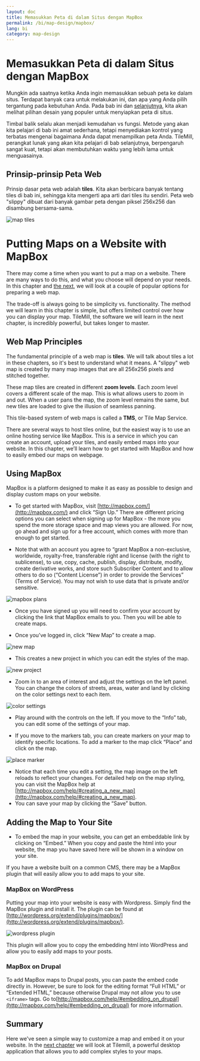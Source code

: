 ```yaml
---
layout: doc
title: Memasukkan Peta di dalam Situs dengan MapBox 
permalink: /bi/map-design/mapbox/
lang: bi
category: map-design
---
```


Memasukkan Peta di dalam Situs dengan MapBox
============================================
Mungkin ada saatnya ketika Anda ingin memasukkan sebuah peta ke dalam situs.
Terdapat banyak cara untuk melakukan ini, dan apa yang Anda pilih tergantung
pada kebutuhan Anda. Pada bab ini dan [selanjutnya](/en/map-design/tilemill),
kita akan melihat pilihan desain yang populer untuk menyiapkan peta di situs.

Timbal balik selalu akan menjadi kemudahan vs fungsi. Metode yang akan kita 
pelajari di bab ini amat sederhana, tetapi menyediakan kontrol yang terbatas
mengenai bagaimana Anda dapat menampilkan peta Anda. TileMill, perangkat lunak
yang akan kita pelajari di bab selanjutnya, berpengaruh sangat kuat, tetapi
akan membutuhkan waktu yang lebih lama untuk menguasainya.

Prinsip-prinsip Peta Web
------------------------
Prinsip dasar peta web adalah **tiles**. Kita akan berbicara banyak tentang
tiles di bab ini, sehingga kita mengerti apa arti dari tiles itu sendiri. Peta
web "slippy" dibuat dari banyak gambar peta dengan piksel 256x256 dan disambung
bersama-sama.

![map tiles][]


Putting Maps on a Website with MapBox
=========================================
There may come a time when you want to put a map on a website. There
are many ways to do this, and what you choose will depend on your needs.
In this chapter and [the next](/en/map-design/tilemill), we will look
at a couple of popular options for preparing a web map.

The trade-off is always going to be simplicity vs. functionality. The method
we will learn in this chapter is simple, but offers limited control over how
you can display your map. TileMill, the software we will learn in the next chapter,
is incredibly powerful, but takes longer to master.

Web Map Principles
-------------------
The fundamental principle of a web map is **tiles**. We will talk about tiles
a lot in these chapters, so it's best to understand what it means. A "slippy" web
map is created by many map images that are all 256x256 pixels and stitched together.



These map tiles are created in different **zoom levels**. Each zoom level covers
a different scale of the map. This is what allows users to zoom in and out. When a user
pans the map, the zoom level remains the same, but new tiles are loaded to give
the illusion of seamless panning.

This tile-based system of web maps is called a **TMS**, or Tile Map Service.

There are several ways to host tiles online, but the easiest way is to use an
online hosting service like MapBox. This is a service in which you
can create an account, upload your tiles, and easily embed maps into
your website. In this chapter, we’ll learn how to get started with
MapBox and how to easily embed our maps on webpage.

Using MapBox
--------------
MapBox is a platform designed to make it as easy
as possible to design and display custom maps on your website. 

-  To get started with MapBox, visit [http://mapbox.com/](http://mapbox.com/) 
   and click “Sign Up.” There are different pricing options you can select
   when signing up for MapBox - the more you spend the more storage
   space and map views you are allowed. For now, go ahead and sign up
   for a free account, which comes with more than enough to get
   started.

-  Note that with an account you agree to “grant MapBox a
   non-exclusive, worldwide, royalty-free, transferable right and
   license (with the right to sublicense), to use, copy, cache,
   publish, display, distribute, modify, create derivative works, and
   store such Subscriber Content and to allow others to do so (“Content
   License”) in order to provide the Services” (Terms of Service). You
   may not wish to use data that is private and/or sensitive.

![mapbox plans][]

-  Once you have signed up you will need to confirm your account by
   clicking the link that MapBox emails to you. Then you will be able
   to create maps.

-  Once you’ve logged in, click “New Map” to create a map.

![new map][]

-  This creates a new project in which you can edit the styles of the
   map.

![new project][]

-  Zoom in to an area of interest and adjust the settings on the left
   panel. You can change the colors of streets, areas, water and land
   by clicking on the color settings next to each item.

![color settings][]

-  Play around with the controls on the left. If you move to the
   “Info” tab, you can edit some of the settings of your map.

-  If you move to the markers tab, you can create markers on your map
   to identify specific locations. To add a marker to the map click
   “Place” and click on the map.

![place marker][]

-  Notice that each time you edit a setting, the map image on the left
   reloads to reflect your changes. For detailed help on the map
   styling, you can visit the MapBox help at 
   [http://mapbox.com/help/#creating_a_new_map](http://mapbox.com/help/#creating_a_new_map).
-  You can save your map by clicking the “Save” button.

Adding the Map to Your Site
----------------------------
-  To embed the map in your website, you can get an embeddable link by clicking
   on “Embed.” When you copy and paste the html into your website, the map you have
    saved here will be shown in a window on your site.

If you have a website built on a common CMS, there may be a MapBox plugin that will
easily allow you to add maps to your site.

### MapBox on WordPress
Putting your map into your website is easy with Wordpress. Simply find
the MapBox plugin and install it. The plugin can be found at
[http://wordpress.org/extend/plugins/mapbox/](http://wordpress.org/extend/plugins/mapbox/).

![wordpress plugin][]

This plugin will allow you to copy the embedding html
into WordPress and allow you to easily add maps to your posts.

### MapBox on Drupal
To add MapBox maps to Drupal posts, you can paste the embed code
directly in. However, be sure to look for the editing format “Full
HTML” or “Extended HTML,” because otherwise Drupal may not allow you to
use `<iframe>` tags. Go
to[http://mapbox.com/help/#embedding_on_drupal](http://mapbox.com/help/#embedding_on_drupal)
for more information.

Summary
--------------
Here we've seen a simple way to customize a map and embed it on your website.
In the [next chapter](/en/map-design/tilemill) we will look at Tilemill, a powerful
desktop application that allows you to add complex styles to your maps.


[map tiles]: /images/en/map-design/mapbox/map-tiles.png
[mapbox plans]: /images/en/map-design/mapbox/mapbox-plans.png
[new map]: /images/en/map-design/mapbox/new-map.png
[new project]: /images/en/map-design/mapbox/new-project.png
[color settings]: /images/en/map-design/mapbox/color-settings.png
[place marker]: /images/en/map-design/mapbox/place-marker.png
[wordpress plugin]: /images/en/map-design/mapbox/wordpress-plugin.png











